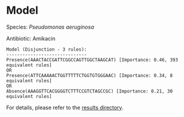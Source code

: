 
# Model

Species: *Pseudomonas aeruginosa*

Antibiotic: Amikacin

```
Model (Disjunction - 3 rules):
------------------------------
Presence(AAACTACCGATTCGGCCAGTTGGCTAAGCAT) [Importance: 0.46, 393 equivalent rules]
OR
Presence(ATTCAAAAACTGGTTTTTCTGGTGTGGGAAC) [Importance: 0.34, 8 equivalent rules]
OR
Absence(AAAGGTTCACGGGGTCTTTCCGTCTAGCCGC) [Importance: 0.21, 30 equivalent rules]

```

For details, please refer to the [results directory](../../../../../results/scm_b/pseudomonas%20aeruginosa/amikacin/repeat_7/).

